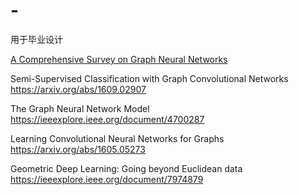 # -
用于毕业设计

[A Comprehensive Survey on Graph Neural Networks](https://arxiv.org/abs/1901.00596)

Semi-Supervised Classification with Graph Convolutional Networks
https://arxiv.org/abs/1609.02907

The Graph Neural Network Model 
https://ieeexplore.ieee.org/document/4700287

Learning Convolutional Neural Networks for Graphs
https://arxiv.org/abs/1605.05273

Geometric Deep Learning: Going beyond Euclidean data 
https://ieeexplore.ieee.org/document/7974879
